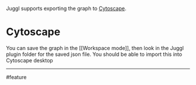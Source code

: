 Juggl supports exporting the graph to [Cytoscape](https://cytoscape.org/ "Cytoscape: An Open Source Platform for Complex Network Analysis and Visualization").

# Cytoscape
You can save the graph in the [[Workspace mode]], then look in the Juggl plugin folder for the saved json file. You should be able to import this into Cytoscape desktop

---
#feature
